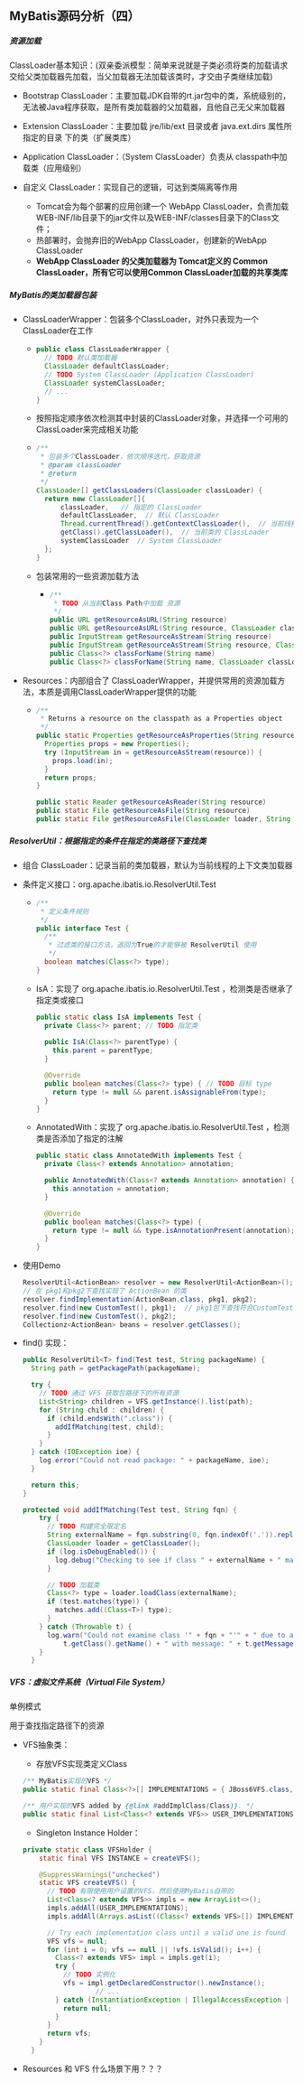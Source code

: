 ## MyBatis源码分析（四）



##### 资源加载

ClassLoader基本知识：(双亲委派模型：简单来说就是子类必须将类的加载请求交给父类加载器先加载，当父加载器无法加载该类时，才交由子类继续加载)

-  Bootstrap ClassLoader：主要加载JDK自带的rt.jar包中的类，系统级别的，无法被Java程序获取，是所有类加载器的父加载器，且他自己无父来加载器
- Extension ClassLoader：主要加载  jre/lib/ext 目录或者 java.ext.dirs 属性所指定的目录 下的类（扩展类库）

- Application ClassLoader：（System ClassLoader）负责从 classpath中加载类（应用级别）
- 自定义 ClassLoader：实现自己的逻辑，可达到类隔离等作用
  - Tomcat会为每个部署的应用创建一个 WebApp ClassLoader，负责加载WEB-INF/lib目录下的jar文件以及WEB-INF/classes目录下的Class文件；
  - 热部署时，会抛弃旧的WebApp ClassLoader，创建新的WebApp ClassLoader
  - **WebApp ClassLoader 的父类加载器为 Tomcat定义的 Common ClassLoader，所有它可以使用Common ClassLoader加载的共享类库**



##### MyBatis的类加载器包装

- ClassLoaderWrapper：包装多个ClassLoader，对外只表现为一个ClassLoader在工作

  - ```java
    public class ClassLoaderWrapper {
      // TODO 默认类加载器
      ClassLoader defaultClassLoader;
      // TODO System ClassLoader (Application ClassLoader)
      ClassLoader systemClassLoader;
      // ...
    }
    ```

  - 按照指定顺序依次检测其中封装的ClassLoader对象，并选择一个可用的ClassLoader来完成相关功能

  - ```java
    /**
     * 包装多个ClassLoader，依次顺序迭代，获取资源
     * @param classLoader
     * @return
     */
    ClassLoader[] getClassLoaders(ClassLoader classLoader) {
      return new ClassLoader[]{
          classLoader,   // 指定的 ClassLoader
          defaultClassLoader,  // 默认 ClassLoader
          Thread.currentThread().getContextClassLoader(),  // 当前线程 Context ClassLoader
          getClass().getClassLoader(),  // 当前类的 ClassLoader
          systemClassLoader  // System ClassLoader
      };   
    }
    ```

  - 包装常用的一些资源加载方法

    - ```java
      /**
       * TODO 从当前Class Path中加载 资源
       */
      public URL getResourceAsURL(String resource)
      public URL getResourceAsURL(String resource, ClassLoader classLoader)
      public InputStream getResourceAsStream(String resource)
      public InputStream getResourceAsStream(String resource, ClassLoader classLoader) 
      public Class<?> classForName(String name)
      public Class<?> classForName(String name, ClassLoader classLoader) 
      ```

- Resources：内部组合了 ClassLoaderWrapper，并提供常用的资源加载方法，本质是调用ClassLoaderWrapper提供的功能

  - ```java
    /**
     * Returns a resource on the classpath as a Properties object
     */
    public static Properties getResourceAsProperties(String resource) throws IOException {
      Properties props = new Properties();
      try (InputStream in = getResourceAsStream(resource)) {
        props.load(in);
      }
      return props;
    }
    
    public static Reader getResourceAsReader(String resource)
    public static File getResourceAsFile(String resource)
    public static File getResourceAsFile(ClassLoader loader, String resource)
    ```



##### ResolverUtil：根据指定的条件在指定的类路径下查找类

- 组合 ClassLoader：记录当前的类加载器，默认为当前线程的上下文类加载器

- 条件定义接口：org.apache.ibatis.io.ResolverUtil.Test 

  - ```java
    /**
     * 定义条件规则
     */
    public interface Test {
      /**
       * 过滤类的接口方法，返回为True的才能够被 ResolverUtil 使用
       */
      boolean matches(Class<?> type);
    }
    ```

  - IsA：实现了 org.apache.ibatis.io.ResolverUtil.Test ，检测类是否继承了指定类或接口

    ```java
    public static class IsA implements Test {
      private Class<?> parent; // TODO 指定类
      
      public IsA(Class<?> parentType) {
        this.parent = parentType;
      }
    
      @Override
      public boolean matches(Class<?> type) { // TODO 目标 type
        return type != null && parent.isAssignableFrom(type);
      }
    }
    ```

  - AnnotatedWith：实现了 org.apache.ibatis.io.ResolverUtil.Test ，检测类是否添加了指定的注解

    ```java
    public static class AnnotatedWith implements Test {
      private Class<? extends Annotation> annotation;
    
      public AnnotatedWith(Class<? extends Annotation> annotation) {
        this.annotation = annotation;
      }
    
      @Override
      public boolean matches(Class<?> type) {
        return type != null && type.isAnnotationPresent(annotation);
      }
    }
    ```

- 使用Demo

  ```java
  ResolverUtil<ActionBean> resolver = new ResolverUtil<ActionBean>();
  // 在 pkg1和pkg2下查找实现了 ActionBean 的类
  resolver.findImplementation(ActionBean.class, pkg1, pkg2);
  resolver.find(new CustomTest(), pkg1);  // pkg1包下查找符合CustomTest的类Class
  resolver.find(new CustomTest(), pkg2);
  Collectionz<ActionBean> beans = resolver.getClasses();
  ```

- find() 实现：

  ```java
  public ResolverUtil<T> find(Test test, String packageName) {
    String path = getPackagePath(packageName);
  
    try {
      // TODO 通过 VFS 获取包路径下的所有资源
      List<String> children = VFS.getInstance().list(path);
      for (String child : children) {
        if (child.endsWith(".class")) {
          addIfMatching(test, child);
        }
      }
    } catch (IOException ioe) {
      log.error("Could not read package: " + packageName, ioe);
    }
  
    return this;
  }
  
  protected void addIfMatching(Test test, String fqn) {
      try {
        // TODO 构建完全限定名
        String externalName = fqn.substring(0, fqn.indexOf('.')).replace('/', '.');
        ClassLoader loader = getClassLoader();
        if (log.isDebugEnabled()) {
          log.debug("Checking to see if class " + externalName + " matches criteria [" + test + "]");
        }
  
        // TODO 加载类
        Class<?> type = loader.loadClass(externalName);
        if (test.matches(type)) {
          matches.add((Class<T>) type);
        }
      } catch (Throwable t) {
        log.warn("Could not examine class '" + fqn + "'" + " due to a " +
            t.getClass().getName() + " with message: " + t.getMessage());
      }
    }
  ```



##### VFS：虚拟文件系统（Virtual File System）

单例模式

用于查找指定路径下的资源

- VFS抽象类：

  - 存放VFS实现类定义Class

  ```java
  /** MyBatis实现的VFS */
  public static final Class<?>[] IMPLEMENTATIONS = { JBoss6VFS.class, DefaultVFS.class };
  
  /** 用户实现的VFS added by {@link #addImplClass(Class)}. */
  public static final List<Class<? extends VFS>> USER_IMPLEMENTATIONS = new ArrayList<>();
  ```

  - Singleton Instance Holder：

  ```java
  private static class VFSHolder {
      static final VFS INSTANCE = createVFS();
  
      @SuppressWarnings("unchecked")
      static VFS createVFS() {
        // TODO 有限使用用户设置的VFS，然后使用MyBatis自带的
        List<Class<? extends VFS>> impls = new ArrayList<>();
        impls.addAll(USER_IMPLEMENTATIONS);
        impls.addAll(Arrays.asList((Class<? extends VFS>[]) IMPLEMENTATIONS));
  
        // Try each implementation class until a valid one is found
        VFS vfs = null;
        for (int i = 0; vfs == null || !vfs.isValid(); i++) {
          Class<? extends VFS> impl = impls.get(i);
          try {
            // TODO 实例化
            vfs = impl.getDeclaredConstructor().newInstance();
  					// ...
          } catch (InstantiationException | IllegalAccessException | NoSuchMethodException | InvocationTargetException e) {
            return null;
          }
        }
        return vfs;
      }
    }
  ```

  







- Resources 和 VFS 什么场景下用？？？